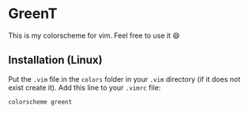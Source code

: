 # GreenT
This is my colorscheme for vim. Feel free to use it :smile:

## Installation (Linux)
Put the `.vim` file in the `colors` folder in your `.vim` directory (if it does not exist create it).
Add this line to your `.vimrc` file:
```
colorscheme greent
```
